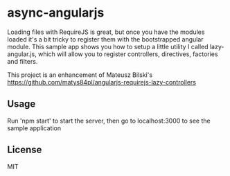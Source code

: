 async-angularjs
====================================

Loading files with RequireJS is great, but once you have the modules loaded it's a bit tricky to register them with the bootstrapped angular module.  This sample app shows you how to setup a little utility I called lazy-angular.js, which will allow you to register controllers, directives, factories and filters.

This project is an enhancement of Mateusz Bilski's https://github.com/matys84pl/angularjs-requirejs-lazy-controllers

## Usage

Run 'npm start' to start the server, then go to localhost:3000 to see the sample application

## License

MIT
